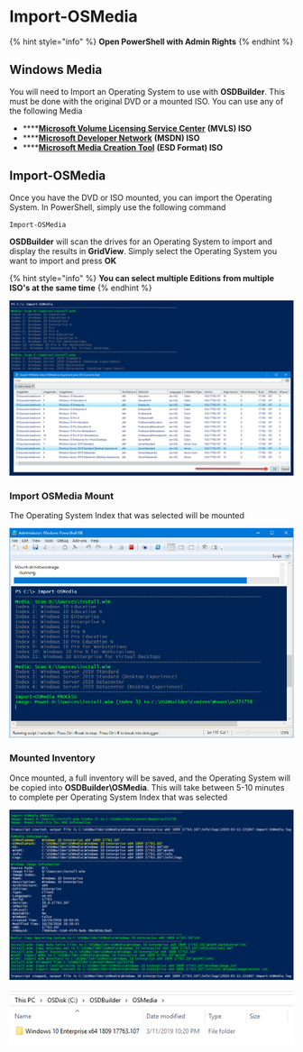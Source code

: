 # Import-OSMedia

{% hint style="info" %}
**Open PowerShell with Admin Rights**
{% endhint %}

## Windows Media

You will need to Import an Operating System to use with **OSDBuilder**.  This must be done with the original DVD or a mounted ISO.  You can use any of the following Media

* \*\*\*\*[**Microsoft Volume Licensing Service Center**](https://www.microsoft.com/Licensing/servicecenter/default.aspx) **\(MVLS\) ISO**
* \*\*\*\*[**Microsoft Developer Network**](https://msdn.microsoft.com) **\(MSDN\) ISO**
* \*\*\*\*[**Microsoft Media Creation Tool**](https://www.microsoft.com/en-us/software-download/windows10) **\(ESD Format\) ISO**

## Import-OSMedia

Once you have the DVD or ISO mounted, you can import the Operating System.  In PowerShell, simply use the following command

```text
Import-OSMedia
```

**OSDBuilder** will scan the drives for an Operating System to import and display the results in **GridView**.  Simply select the Operating System you want to import and press **OK**

{% hint style="info" %}
**You can select multiple Editions from multiple ISO's at the same time**
{% endhint %}

![](../../../../.gitbook/assets/image%20%2831%29.png)

### Import OSMedia Mount

The Operating System Index that was selected will be mounted

![](../../../../.gitbook/assets/image%20%28151%29.png)

### Mounted Inventory

Once mounted, a full inventory will be saved, and the Operating System will be copied into **OSDBuilder\OSMedia**.  This will take between 5-10 minutes to complete per Operating System Index that was selected

![](../../../../.gitbook/assets/image%20%2889%29.png)

![](../../../../.gitbook/assets/image%20%28146%29.png)

